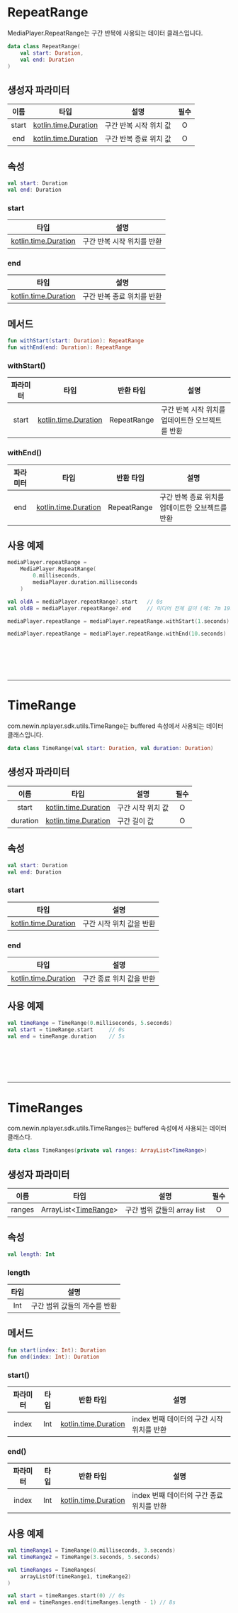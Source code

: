 # RepeatRange

MediaPlayer.RepeatRange는 구간 반복에 사용되는 데이터 클래스입니다.

```kotlin
data class RepeatRange(
    val start: Duration,
    val end: Duration
)
```

## 생성자 파라미터

|이름|타입|설명|필수|
|:--:|:--:|--|:--:|
|start|[kotlin.time.Duration](https://kotlinlang.org/api/latest/jvm/stdlib/kotlin.time/-duration/)|구간 반복 시작 위치 값|O|
|end|[kotlin.time.Duration](https://kotlinlang.org/api/latest/jvm/stdlib/kotlin.time/-duration/)|구간 반복 종료 위치 값|O|

## 속성
```kotlin
val start: Duration
val end: Duration
```

### start
|타입|설명|
|:--:|--|
|[kotlin.time.Duration](https://kotlinlang.org/api/latest/jvm/stdlib/kotlin.time/-duration/)|구간 반복 시작 위치를 반환|

### end
|타입|설명|
|:--:|--|
|[kotlin.time.Duration](https://kotlinlang.org/api/latest/jvm/stdlib/kotlin.time/-duration/)|구간 반복 종료 위치를 반환|

## 메서드
```kotlin
fun withStart(start: Duration): RepeatRange
fun withEnd(end: Duration): RepeatRange
```

### withStart()
|파라미터|타입|반환 타입|설명|
|:--:|:--:|:--:|--|
|start|[kotlin.time.Duration](https://kotlinlang.org/api/latest/jvm/stdlib/kotlin.time/-duration/)|RepeatRange|구간 반복 시작 위치를 업데이트한 오브젝트를 반환|

### withEnd()
|파라미터|타입|반환 타입|설명|
|:--:|:--:|:--:|--|
|end|[kotlin.time.Duration](https://kotlinlang.org/api/latest/jvm/stdlib/kotlin.time/-duration/)|RepeatRange|구간 반복 종료 위치를 업데이트한 오브젝트를 반환|

## 사용 예제
```kotlin
mediaPlayer.repeatRange = 
    MediaPlayer.RepeatRange(
        0.milliseconds,
        mediaPlayer.duration.milliseconds
    )

val oldA = mediaPlayer.repeatRange?.start	// 0s
val oldB = mediaPlayer.repeatRange?.end		// 미디어 전체 길이 (예: 7m 19s)

mediaPlayer.repeatRange = mediaPlayer.repeatRange.withStart(1.seconds) 	// 0s -> 1s

mediaPlayer.repeatRange = mediaPlayer.repeatRange.withEnd(10.seconds)	// 7m 19s -> 10s 
```


<br><br><br><br>

--------
# TimeRange

com.newin.nplayer.sdk.utils.TimeRange는 buffered 속성에서 사용되는 데이터 클래스입니다.

```kotlin
data class TimeRange(val start: Duration, val duration: Duration)
```

## 생성자 파라미터

|이름|타입|설명|필수|
|:--:|:--:|--|:--:|
|start|[kotlin.time.Duration](https://kotlinlang.org/api/latest/jvm/stdlib/kotlin.time/-duration/)|구간 시작 위치 값|O|
|duration|[kotlin.time.Duration](https://kotlinlang.org/api/latest/jvm/stdlib/kotlin.time/-duration/)|구간 길이 값|O|

## 속성
```kotlin
val start: Duration
val end: Duration
```

### start
|타입|설명|
|:--:|--|
|[kotlin.time.Duration](https://kotlinlang.org/api/latest/jvm/stdlib/kotlin.time/-duration/)|구간 시작 위치 값을 반환|

### end
|타입|설명|
|:--:|--|
|[kotlin.time.Duration](https://kotlinlang.org/api/latest/jvm/stdlib/kotlin.time/-duration/)|구간 종료 위치 값을 반환|

## 사용 예제
```kotlin
val timeRange = TimeRange(0.milliseconds, 5.seconds)
val start = timeRange.start	    // 0s
val end = timeRange.duration    // 5s
```

<br><br><br><br>

--------
# TimeRanges

com.newin.nplayer.sdk.utils.TimeRanges는 buffered 속성에서 사용되는 데이터 클래스다.

```kotlin
data class TimeRanges(private val ranges: ArrayList<TimeRange>)
```

## 생성자 파라미터
|이름|타입|설명|필수|
|:--:|:--:|--|:--:|
|ranges|ArrayList\<[TimeRange](#timerange)\>|구간 범위 값들의 array list|O|

## 속성
```kotlin
val length: Int
```

### length
|타입|설명|
|:--:|--|
|Int|구간 범위 값들의 개수를 반환|

## 메서드
```kotlin
fun start(index: Int): Duration
fun end(index: Int): Duration
```

### start()
|파라미터|타입|반환 타입|설명|
|:--:|:--:|:--:|--|
|index|Int|[kotlin.time.Duration](https://kotlinlang.org/api/latest/jvm/stdlib/kotlin.time/-duration/)|index 번째 데이터의 구간 시작 위치를 반환|

### end()
|파라미터|타입|반환 타입|설명|
|:--:|:--:|:--:|--|
|index|Int|[kotlin.time.Duration](https://kotlinlang.org/api/latest/jvm/stdlib/kotlin.time/-duration/)|index 번째 데이터의 구간 종료 위치를 반환|

## 사용 예제
```kotlin
val timeRange1 = TimeRange(0.milliseconds, 3.seconds)
val timeRange2 = TimeRange(3.seconds, 5.seconds)

val timeRanges = TimeRanges(
    arrayListOf(timeRange1, timeRange2)
)

val start = timeRanges.start(0) // 0s
val end = timeRanges.end(timeRanges.length - 1)	// 8s
```